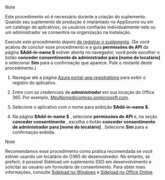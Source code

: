 
> [!NOTE]
> Este procedimento só é necessário durante a criação do suplemento. Quando seu suplemento de produção é implantado no AppSource ou em um catálogo de aplicativos, os usuários confiarão individualmente nele ou um administrador se consentirá na organização na instalação.

Execute este procedimento *depois* [de registrar o suplemento](../develop/register-sso-add-in-aad-v2.md). (Se você acabou de concluir esse procedimento e a guia **permissões de API** da página **$Add-in-name $** estiver aberta no navegador, você pode escolher o botão **conceder consentimento de administrador para [nome do locatário]** e selecionar **Sim** para a confirmação que aparece. Pule o restante deste procedimento.)

1. Navegue até a página [Azure portal-app registrations](https://go.microsoft.com/fwlink/?linkid=2083908) para exibir o registro do aplicativo.

1. Entre com as credenciais de ***administrador*** em sua locação do Office 365. Por exemplo, MeuNome@contoso.onmicrosoft.com.

1. Selecione o aplicativo com o nome para exibição **$Add-in-name $**.

1. Na página **$Add-in-name $** , selecione **permissões de API** e, na seção **conceder consentimento** , escolha o botão **conceder consentimento de administrador para [nome do locatário]** . Selecione **Sim** para a confirmação exibida.

> [!NOTE]
> Recomendamos esse procedimento como prática recomendada se você estiver usando um locatário do O365 do desenvolvedor. No entanto, se preferir, é possível Sideload um suplemento SSO em desenvolvimento e solicitar ao usuário um formulário de consentimento. Para obter mais informações, consulte [Sideload no Windows](/office/dev/add-ins/testing/create-a-network-shared-folder-catalog-for-task-pane-and-content-add-ins) e [Sideload no Office Online](/office/dev/add-ins/testing/sideload-office-add-ins-for-testing).

